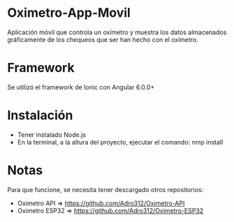 # Oximetro-App-Movil
Aplicación móvil que controla un oxímetro y muestra los datos almacenados gráficamente de los chequeos que ser han hecho con el oxímetro.

# Framework
Se utilizó el framework de Ionic con Angular 6.0.0+

# Instalación
* Tener instalado Node.js
* En la terminal, a la altura del proyecto, ejecutar el comando: nmp install

# Notas
Para que funcione, se necesita tener descargado otros repositorios:
* Oximetro API => https://github.com/Adro312/Oximetro-API
* Oximetro ESP32 => https://github.com/Adro312/Oximetro-ESP32
